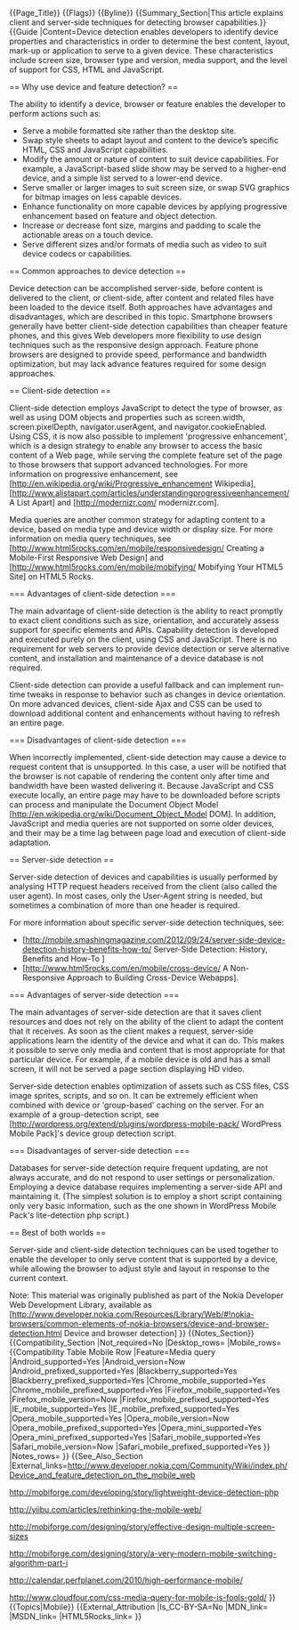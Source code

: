 {{Page_Title}}
{{Flags}}
{{Byline}}
{{Summary_Section|This article explains client and server-side techniques for detecting browser capabilities.}}
{{Guide
|Content=Device detection enables developers to identify device properties and characteristics in order to determine the best content, layout, mark-up or application to serve to a given device. These characteristics include screen size, browser type and version, media support, and the level of support for CSS, HTML and JavaScript.

== Why use device and feature detection? ==

The ability to identify a device, browser or feature enables the developer to perform actions such as:

* Serve a mobile formatted site rather than the desktop site.
* Swap style sheets to adapt layout and content to the device’s specific HTML, CSS and JavaScript capabilities.
* Modify the amount or nature of content to suit device capabilities. For example, a JavaScript-based slide show may be served to a higher-end device, and a simple list served to a lower-end device.
* Serve smaller or larger images to suit screen size, or swap SVG graphics for bitmap images on less capable devices.
* Enhance functionality on more capable devices by applying progressive enhancement based on feature and object detection.
* Increase or decrease font size, margins and padding to scale the actionable areas on a touch device.
* Serve different sizes and/or formats of media such as video to suit device codecs or capabilities.

== Common approaches to device detection ==

Device detection can be accomplished server-side, before content is delivered to the client, or client-side, after content and related files have been loaded to the device itself. Both approaches have advantages and disadvantages, which are described in this topic. Smartphone browsers generally have better client-side detection capabilities than cheaper feature phones, and this gives Web developers more flexibility to use design techniques such as the responsive design approach. Feature phone browsers are designed to provide speed, performance and bandwidth optimization, but may lack advance features required for some design approaches.

== Client-side detection ==

Client-side detection employs JavaScript to detect the type of browser, as well as using DOM objects and properties such as screen.width, screen.pixelDepth, navigator.userAgent, and navigator.cookieEnabled. Using CSS, it is now also possible to implement 'progressive enhancement', which is a design strategy to enable any browser to access the basic content of a Web page, while serving the complete feature set of the page to those browsers that support advanced technologies. For more information on progressive enhancement, see [http://en.wikipedia.org/wiki/Progressive_enhancement Wikipedia], [http://www.alistapart.com/articles/understandingprogressiveenhancement/ A List Apart] and [http://modernizr.com/ modernizr.com].

Media queries are another common strategy for adapting content to a device, based on media type and device width or display size. For more information on media query techniques, see [http://www.html5rocks.com/en/mobile/responsivedesign/ Creating a Mobile-First Responsive Web Design] and [http://www.html5rocks.com/en/mobile/mobifying/ Mobifying Your HTML5 Site] on HTML5 Rocks.

=== Advantages of client-side detection ===

The main advantage of client-side detection is the ability to react promptly to exact client conditions such as size, orientation, and accurately assess support for specific elements and APIs. Capability detection is developed and executed purely on the client, using CSS and JavaScript. There is no requirement for web servers to provide device detection or serve alternative content, and installation and maintenance of a device database is not required.

Client-side detection can provide a useful fallback and can implement run-time tweaks in response to behavior such as changes in device orientation. On more advanced devices, client-side Ajax and CSS can be used to download additional content and enhancements without having to refresh an entire page.

=== Disadvantages of client-side detection ===

When incorrectly implemented, client-side detection may cause a device to request content that is unsupported. In this case, a  user will be notified that the browser is not capable of rendering the content only after time and bandwidth have been wasted delivering it. Because JavaScript and CSS execute locally, an entire page may have to be downloaded before scripts can process and manipulate the Document Object Model [http://en.wikipedia.org/wiki/Document_Object_Model DOM]. In addition, JavaScript and media queries are not supported on some older devices, and their may be a time lag between page load and execution of client-side adaptation.

== Server-side detection ==

Server-side detection of devices and capabilities is usually performed by analysing HTTP request headers received from the client (also called the user agent). In most cases, only the User-Agent string is needed, but sometimes a combination of more than one header is required.

For more information about specific server-side detection techniques, see:
* [http://mobile.smashingmagazine.com/2012/09/24/server-side-device-detection-history-benefits-how-to/ Server-Side Detection: History, Benefits and How-To ]
* [http://www.html5rocks.com/en/mobile/cross-device/ A Non-Responsive Approach to Building Cross-Device Webapps].

=== Advantages of server-side detection ===

The main advantages of server-side detection are that it saves client resources and does not rely on the ability of the client to adapt the content that it receives. As soon as the client makes a request, server-side applications learn the identity of the device and what it can do. This makes it possible to serve only media and content that is most appropriate for that particular device. For example, if a mobile device is old and has a small screen, it will not be served a page section displaying HD video.

Server-side detection enables optimization of assets such as CSS files, CSS image sprites, scripts, and so on. It can be extremely efficient when combined with device or 'group-based' caching on the server. For an example of a group-detection script, see [http://wordpress.org/extend/plugins/wordpress-mobile-pack/ WordPress Mobile Pack]'s device group detection script.

=== Disadvantages of server-side detection ===

Databases for server-side detection require frequent updating, are not always accurate, and do not respond to user settings or personalization. Employing a device database requires implementing a server-side API and maintaining it. (The simplest solution is to employ a short script containing only very basic information, such as the one shown in WordPress Mobile Pack's lite-detection php script.)

== Best of both worlds ==

Server-side and client-side detection techniques can be used together to enable the developer to only serve content that is supported by a device, while allowing the browser to adjust style and layout in response to the current context.

Note: This material was originally published as part of the Nokia Developer Web Development Library, available as [http://www.developer.nokia.com/Resources/Library/Web/#!nokia-browsers/common-elements-of-nokia-browsers/device-and-browser-detection.html Device and browser detection]
}}
{{Notes_Section}}
{{Compatibility_Section
|Not_required=No
|Desktop_rows=
|Mobile_rows={{Compatibility Table Mobile Row
|Feature=Media query
|Android_supported=Yes
|Android_version=Now
|Android_prefixed_supported=Yes
|Blackberry_supported=Yes
|Blackberry_prefixed_supported=Yes
|Chrome_mobile_supported=Yes
|Chrome_mobile_prefixed_supported=Yes
|Firefox_mobile_supported=Yes
|Firefox_mobile_version=Now
|Firefox_mobile_prefixed_supported=Yes
|IE_mobile_supported=Yes
|IE_mobile_prefixed_supported=Yes
|Opera_mobile_supported=Yes
|Opera_mobile_version=Now
|Opera_mobile_prefixed_supported=Yes
|Opera_mini_supported=Yes
|Opera_mini_prefixed_supported=Yes
|Safari_mobile_supported=Yes
|Safari_mobile_version=Now
|Safari_mobile_prefixed_supported=Yes
}}
|Notes_rows=
}}
{{See_Also_Section
|External_links=http://www.developer.nokia.com/Community/Wiki/index.ph/Device_and_feature_detection_on_the_mobile_web

http://mobiforge.com/developing/story/lightweight-device-detection-php

http://yiibu.com/articles/rethinking-the-mobile-web/

http://mobiforge.com/designing/story/effective-design-multiple-screen-sizes

http://mobiforge.com/designing/story/a-very-modern-mobile-switching-algorithm-part-i

http://calendar.perfplanet.com/2010/high-performance-mobile/

http://www.cloudfour.com/css-media-query-for-mobile-is-fools-gold/
}}
{{Topics|Mobile}}
{{External_Attribution
|Is_CC-BY-SA=No
|MDN_link=
|MSDN_link=
|HTML5Rocks_link=
}}